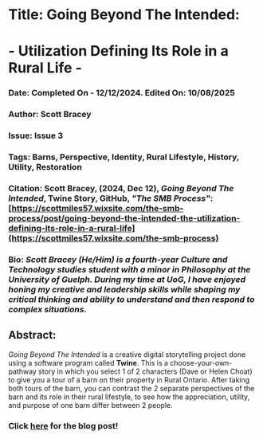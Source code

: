 # **Title: Going Beyond The Intended:**
# **- Utilization Defining Its Role in a Rural Life -**
### **Date:** Completed On - 12/12/2024. Edited On: 10/08/2025
### **Author:** Scott Bracey
### **Issue:** Issue 3
### **Tags:** Barns, Perspective, Identity, Rural Lifestyle, History, Utility, Restoration
### **Citation:** Scott Bracey, (2024, Dec 12), *Going Beyond The Intended*, Twine Story, GitHub, *"The SMB Process"*: [https://scottmiles57.wixsite.com/the-smb-process/post/going-beyond-the-intended-the-utilization-defining-its-role-in-a-rural-life](https://scottmiles57.wixsite.com/the-smb-process)
### **Bio:** *Scott Bracey (He/Him) is a fourth-year Culture and Technology studies student with a minor in Philosophy at the University of Guelph. During my time at UoG, I have enjoyed honing my creative and leadership skills while shaping my critical thinking and ability to understand and then respond to complex situations.*


## **Abstract:**
*Going Beyond The Intended* is a creative digital storytelling project done using a software program called **Twine**. This is a choose-your-own-pathway story in which you select
1 of 2 characters (Dave or Helen Choat) to give you a tour of a barn on their property in Rural Ontario. After taking both tours of the barn, you can contrast the 2 separate
perspectives of the barn and its role in their rural lifestyle, to see how the appreciation, utility, and purpose of one barn differ between 2 people.




### **Click [here](https://scottmiles57.wixsite.com/the-smb-process/post/going-beyond-the-intended-the-utilization-defining-its-role-in-a-rural-life) for the blog post!**


<!--Review
Conducted by: Jack Hunter-Buffington
Date: Wednesday October, 22, 2025


Communication, style, and polish (/5): Is the written content clear and concise, with a logical flow? Does the author have an engaging writing style, which grabs the reader's attention? Are there any grammar or spelling errors?​
The style of this project is well done! The writing flow is easy to follow and engaging. Language is descriptive yet does a great job of guiding the reader through the story of the Choat Family and their bank-style barn in an easy-to-follow tone. Pages of the Twine are well set up. I would suggest reading it a couple of times more after adding content to the empty pages, and also reviewing sections such as this one, which has some spelling errors. Keep an eye out for run-on sentences, but overall, well done! The structuring of text breaks and paragraphs is logical and sections the story well.




In this example, bbarncase should be barn case, and “the structure are founded” should be found.




Relevance to special issue theme (/5): Is the submission a good fit for the journal? For authors who are submitting to CTRL+ALT+DH, does it relate strongly to the issue theme of creativity in digital spaces, or is it only loosely connected? Are there other ways that their work connects, which could be further explored? Do you know of any articles or other sources, which might be helpful tothe author? See: CTRL+ALT+DH Call for Papers.​


I would say that the submission is a good fit for the journal as it explores a creative interpretation of a barn tour, and understanding personal testimony and the value of a barn's connection to people and the rural lifestyle. It is important to explore stories like this through a creative lens, in this case, an interview made into a storytelling game, where you choose how you navigate it and in a refreshing format that calls readers to think about what connects people through the lens of barns. I think it would benefit from filling out the empty pages in the twine to add more detail, as well as adding a section to tie things together as a conclusion. Maybe mentioning further how creative interpretations of stories through a digital format are important/ how creative formats like this better inform visitors. This could take the form of a reflection in the conclusion/ be apart of your introduction, or a separate path where you describe the thoughts behind the project in more depth.


This source might help think about digital storytelling perspectives: https://savingplaces.org/stories/people-presence-perspective-digital-storytelling


Overall originality, creativity, and strength of ideas (/5): Are the ideas unique and compelling? Does the author offer an original point-of-view?​
This is a very original story as it takes a dive into the personal accounts of a barn-owning family. The path this project travels is unique and an interesting take on what creativity looks like in the recounting of community perspectives and values. The author's point of view is compelling and a great demonstration of preserving conversations on a barn's importance to a family in rural Ontario.


Accuracy and completion of Markdown code (/5): Does the Markdown file include metadata, with the title, date, issue, author, citation, tags, abstract, and bio, etc (see below)? Are the headings properly formatted? Do the links work? Are the images properly sized? If there are citations, are they properly encoded? For an example of how to format metadata and footnotes, check out the CTRL+ALT+DH Issue 2 article, "Writing Against Erasure" (raw Markdown Code vs final published article). See also: Markdown Guide.


Yes, the markdown file includes metadata in a proper format that outlines the project and defines it properly. The links work properly.


One note I'd like to make about images within the Twine story is that most do not appear and are invalid.


Check out this video on how to correct possible issues: Twine 2 - Add Images from Your Computer or Web




Communication, style, and polish (4.5/5)
Relevance to special issue theme (4/5)
Overall originality, creativity, and strength of ideas (5/5)
Accuracy and completion of Markdown code (5/5)


Total: 18.5/20)-->
